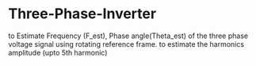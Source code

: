 # Three-Phase-Inverter
to Estimate Frequency (F_est),  Phase angle(Theta_est)  of the three phase voltage signal using rotating reference frame.
to estimate the harmonics amplitude (upto 5th harmonic)
